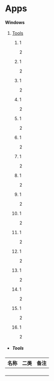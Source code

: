 # Apps
#### Windows

1. [Tools](#tools)

   1. 1

      2

   1. 1

      2

   1. 1

      2

   1. 1

      2

   1. 1

      2

   1. 1

      2

   1. 1

      2

   1. 1

      2

   1. 1

      2

   1. 1

      2

   1. 1

      2

   1. 1

      2

   1. 1

      2

   1. 1

      2

   1. 1

      2

   1. 1

      2

   



* ##### Tools

| 名称 | 二类 | 备注 |
| :--: | :--: | :--: |
|      |      |      |
|      |      |      |
|      |      |      |
|      |      |      |

